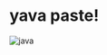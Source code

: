 yava paste!
===========


![java](http://www.sikhfoundation.org/wp-content/uploads/2012/02/UC_Annual_Endowment_Activity%20Report/Pashaura_Singh.jpg)
